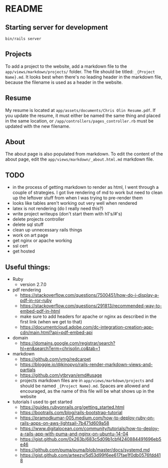 # README

## Starting server for development

`bin/rails server`

## Projects

To add a project to the website, add a markdown file to the `app/views/markdown/projects/` folder. The file should be titled: `_{Project Name}.md`. It looks best when there's no leading header in the markdown file, because the filename is used as a header in the website.

## Resume

My resume is located at `app/assets/documents/Chris Olin Resume.pdf`. If you update the resume, it must either be named the same thing and placed in the same location, or `/app/controllers/pages_controller.rb` must be updated with the new filename.

## About

The about page is also populated from markdown. To edit the content of the about page, edit the `app/views/markdown/_about.html.md` markdown file.

## TODO

- in the process of getting markdown to render as html, I went through a couple of strategies. I got live rendering of md to work but need to clean up the leftover stuff from when I was trying to pre-render them
- looks like tables aren't working out very well when rendered
- latex is not rendering (do I really need this?)
- write project writeups (don't start them with h1's/#'s)
- delete projects controller
- delete sql stuff
- clean up unnecessary rails things
- work on art page
- get nginx or apache working
- ssl cert
- get hosted

## Useful things:

- Ruby
  - version 2.7.0
- pdf rendering
  - <https://stackoverflow.com/questions/7500451/how-do-i-display-a-pdf-in-ror-ruby>
  - <https://stackoverflow.com/questions/291813/recommended-way-to-embed-pdf-in-html>
  - make sure to add headers for apache or nginx as described in the first link (when we get to that)
  - <https://documentcloud.adobe.com/dc-integration-creation-app-cdn/main.html?api=pdf-embed-api>
- domain
  - <https://domains.google.com/registrar/search?hl=en&searchTerm=chrisolin.co&tab=1>
- markdown
  - <https://github.com/vmg/redcarpet>
  - <https://bloggie.io/@kinopyo/rails-render-markdown-views-and-partials>
  - <https://github.com/ytbryan/emd#usage>
  - projects markdown files are in `app/views/markdown/projects` and should be named `_{Project Name}.md`. Spaces are allowed and encouraged, as the name of this file will be what shows up in the website
- tutorials I used to get started
  - <https://guides.rubyonrails.org/getting_started.html>
  - <https://bootrails.com/blog/rails-bootstrap-tutorial>
  - <https://pramodkumar-005.medium.com/how-to-deploy-ruby-on-rails-apps-on-aws-lightsail-7b471d609a58>
  - <https://www.digitalocean.com/community/tutorials/how-to-deploy-a-rails-app-with-puma-and-nginx-on-ubuntu-14-04>
  - <https://gist.github.com/0x263b/683c5d09b1cbf4240884491696eb5e46>
  - <https://github.com/puma/puma/blob/master/docs/systemd.md>
  - <https://gist.github.com/arteezy/5d53d99f6ee617fae1f0db0576fdd418>
